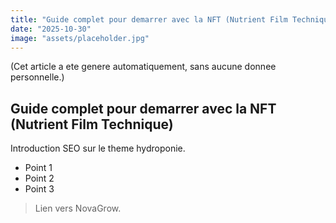 ```yaml
---
title: "Guide complet pour demarrer avec la NFT (Nutrient Film Technique)"
date: "2025-10-30"
image: "assets/placeholder.jpg"
---
```


(Cet article a ete genere automatiquement, sans aucune donnee personnelle.)

## Guide complet pour demarrer avec la NFT (Nutrient Film Technique)

Introduction SEO sur le theme hydroponie.

- Point 1
- Point 2
- Point 3

> Lien vers NovaGrow.
